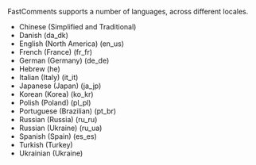 FastComments supports a number of languages, across different locales.

- Chinese (Simplified and Traditional)
- Danish (da_dk)
- English (North America) (en_us)
- French (France) (fr_fr)
- German (Germany) (de_de)
- Hebrew (he)
- Italian (Italy) (it_it)
- Japanese (Japan) (ja_jp)
- Korean (Korea) (ko_kr)
- Polish (Poland) (pl_pl)
- Portuguese (Brazilian) (pt_br)
- Russian (Russia) (ru_ru)
- Russian (Ukraine) (ru_ua)
- Spanish (Spain) (es_es)
- Turkish (Turkey)
- Ukrainian (Ukraine)
